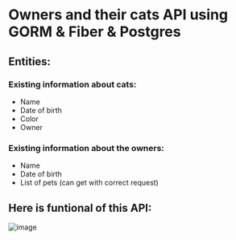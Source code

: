 # Owners and their cats API using GORM & Fiber & Postgres
## Entities:
### Existing information about cats:
* Name
* Date of birth
* Color
* Owner
### Existing information about the owners:
* Name
* Date of birth
* List of pets (can get with correct request)
## Here is funtional of this API:
![image](https://github.com/cockyafspb/postgres-api-project/assets/89847097/34fb9be1-ee1a-4107-9bbf-bad64a948b5b)
